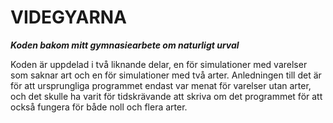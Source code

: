 # VIDEGYARNA
***Koden bakom mitt gymnasiearbete om naturligt urval***

Koden är uppdelad i två liknande delar, en för simulationer med varelser som saknar art och en för simulationer med två arter. Anledningen till det är för att ursprungliga programmet endast var menat för varelser utan arter, och det skulle ha varit för tidskrävande att skriva om det programmet för att också fungera för både noll och flera arter. 
